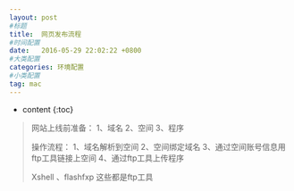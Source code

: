 ```yaml
---
layout: post
#标题
title:  网页发布流程
#时间配置
date:   2016-05-29 22:02:22 +0800
#大类配置
categories: 环境配置
#小类配置
tag: mac
---
```


* content
{:toc}


> 网站上线前准备： 1、域名 2、空间 3、程序
>
> 操作流程： 
> 1、域名解析到空间 
> 2、空间绑定域名
> 3、通过空间账号信息用ftp工具链接上空间 
> 4、通过ftp工具上传程序
> 
> Xshell  、flashfxp  这些都是ftp工具